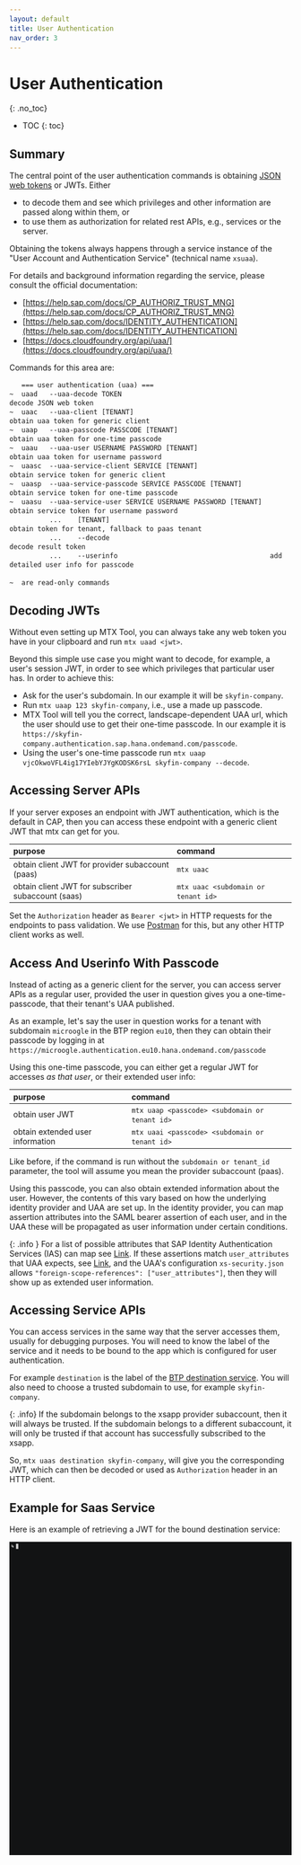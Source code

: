 ```yaml
---
layout: default
title: User Authentication
nav_order: 3
---
```


<!-- prettier-ignore-start -->
# User Authentication
{: .no_toc}
<!-- prettier-ignore-end -->

<!-- prettier-ignore -->
- TOC
{: toc}

## Summary

The central point of the user authentication commands is obtaining
[JSON web tokens](https://en.wikipedia.org/wiki/JSON_Web_Token) or JWTs. Either

- to decode them and see which privileges and other information are passed along within them, or
- to use them as authorization for related rest APIs, e.g., services or the server.

Obtaining the tokens always happens through a service instance of the "User Account and Authentication Service"
(technical name `xsuaa`).

For details and background information regarding the service, please consult the official documentation:

- [https://help.sap.com/docs/CP_AUTHORIZ_TRUST_MNG](https://help.sap.com/docs/CP_AUTHORIZ_TRUST_MNG)
- [https://help.sap.com/docs/IDENTITY_AUTHENTICATION](https://help.sap.com/docs/IDENTITY_AUTHENTICATION)
- [https://docs.cloudfoundry.org/api/uaa/](https://docs.cloudfoundry.org/api/uaa/)

Commands for this area are:

```
   === user authentication (uaa) ===
~  uaad   --uaa-decode TOKEN                                     decode JSON web token
~  uaac   --uaa-client [TENANT]                                  obtain uaa token for generic client
~  uaap   --uaa-passcode PASSCODE [TENANT]                       obtain uaa token for one-time passcode
~  uaau   --uaa-user USERNAME PASSWORD [TENANT]                  obtain uaa token for username password
~  uaasc  --uaa-service-client SERVICE [TENANT]                  obtain service token for generic client
~  uaasp  --uaa-service-passcode SERVICE PASSCODE [TENANT]       obtain service token for one-time passcode
~  uaasu  --uaa-service-user SERVICE USERNAME PASSWORD [TENANT]  obtain service token for username password
          ...    [TENANT]                                        obtain token for tenant, fallback to paas tenant
          ...    --decode                                        decode result token
          ...    --userinfo                                      add detailed user info for passcode

~  are read-only commands
```

## Decoding JWTs

Without even setting up MTX Tool, you can always take any web token you have in your clipboard and run `mtx uaad <jwt>`.

Beyond this simple use case you might want to decode, for example, a user's session JWT, in order to see which
privileges that particular user has. In order to achieve this:

- Ask for the user's subdomain. In our example it will be `skyfin-company`.
- Run `mtx uaap 123 skyfin-company`, i.e., use a made up passcode.
- MTX Tool will tell you the correct, landscape-dependent UAA url, which the user should use to get their one-time
  passcode. In our example it is `https://skyfin-company.authentication.sap.hana.ondemand.com/passcode`.
- Using the user's one-time passcode run `mtx uaap vjcOkwoVFL4ig17YIebYJYgKODSK6rsL skyfin-company --decode`.

## Accessing Server APIs

If your server exposes an endpoint with JWT authentication, which is the default in CAP, then you can
access these endpoint with a generic client JWT that mtx can get for you.

| purpose                                            | command                             |
| :------------------------------------------------- | :---------------------------------- |
| obtain client JWT for provider subaccount (paas)   | `mtx uaac`                          |
| obtain client JWT for subscriber subaccount (saas) | `mtx uaac <subdomain or tenant id>` |

Set the `Authorization` header as `Bearer <jwt>` in HTTP requests for the endpoints to pass validation. We use
[Postman](https://www.postman.com) for this, but any other HTTP client works as well.

## Access And Userinfo With Passcode

Instead of acting as a generic client for the server, you can access server APIs as a regular user, provided the user
in question gives you a one-time-passcode, that their tenant's UAA published.

As an example, let's say the user in question works for a tenant with subdomain `microogle` in the BTP region `eu10`,
then they can obtain their passcode by logging in at
`https://microogle.authentication.eu10.hana.ondemand.com/passcode`

Using this one-time passcode, you can either get a regular JWT for accesses _as that user_, or their extended user
info:

| purpose                          | command                                        |
| :------------------------------- | :--------------------------------------------- |
| obtain user JWT                  | `mtx uaap <passcode> <subdomain or tenant id>` |
| obtain extended user information | `mtx uaai <passcode> <subdomain or tenant id>` |

Like before, if the command is run without the `subdomain or tenant_id` parameter, the tool will assume you mean the
provider subaccount (paas).

Using this passcode, you can also obtain extended information about the user. However, the contents of this vary based
on how the underlying identity provider and UAA are set up. In the identity provider, you can map assertion attributes
into the SAML bearer assertion of each user, and in the UAA these will be propagated as user information under certain
conditions.

{: .info }
For a list of possible attributes that SAP Identity Authentication Services (IAS) can map see
[Link](https://help.sap.com/docs/IDENTITY_AUTHENTICATION/6d6d63354d1242d185ab4830fc04feb1/d361407d36c5443298a909acbbd96ec4.html?version=Cloud).
If these assertions match `user_attributes` that UAA expects, see
[Link](https://docs.cloudfoundry.org/api/uaa/version/76.5.0/index.html#user-info), and the UAA's configuration
`xs-security.json` allows `"foreign-scope-references": ["user_attributes"]`, then they will show up as extended user
information.

## Accessing Service APIs

You can access services in the same way that the server accesses them, usually for debugging purposes. You will
need to know the label of the service and it needs to be bound to the app which is configured for user authentication.

For example `destination` is the label of the [BTP destination service](https://help.sap.com/docs/CP_CONNECTIVITY).
You will also need to choose a trusted subdomain to use, for example `skyfin-company`.

{: .info}
If the subdomain belongs to the
xsapp provider subaccount, then it will always be trusted. If the subdomain belongs to a different subaccount, it will
only be trusted if that account has successfully subscribed to the xsapp.

So, `mtx uaas destination skyfin-company`, will give you the corresponding JWT, which can then be decoded or used as
`Authorization` header in an HTTP client.

## Example for Saas Service

Here is an example of retrieving a JWT for the bound destination service:

![](user-authentication-service.gif)
